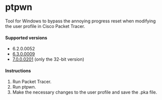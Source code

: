 # ptpwn

Tool for Windows to bypass the annoying progress reset when modifying the user profile in Cisco Packet Tracer.

#### Supported versions

* 6.2.0.0052
* [6.3.0.0009](https://www.netacad.com/documents/301287/361445166/PacketTracer63_setup.exe)
* [7.0.0.0201](https://www.netacad.com/documents/301287/394848951/PacketTracer70_32bit_setup.exe/) (only the 32-bit version)

#### Instructions

1. Run Packet Tracer.
2. Run ptpwn.
3. Make the necessary changes to the user profile and save the .pka file.
